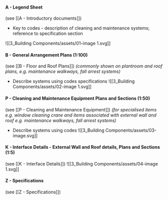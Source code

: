 #### A - Legend Sheet
(see [[A - Introductory documents]])
- Key to codes - description of cleaning and maintenance systems; reference to specification section

![[3_Building Components/assets/01-image 1.svg]]


#### B - General Arrangement Plans (1:100)
(see [[B - Floor and Roof Plans]])
_(commonly shown on plantroom and roof plans, e.g. maintenance walkways, fall arrest systems)_
- Describe systems using codes <span class="caps">specifications</span>
![[3_Building Components/assets/02-image 1.svg]]

#### P - Cleaning and Maintenance Equipment Plans and Sections (1:50)
(see [[P - Cleaning and Maintenance Equipment]]) 
_(for specialised items e.g. window cleaning crane and items associated with external wall and roof e.g. maintenance walkways, fall arrest systems)_
- Describe systems using codes
![[3_Building Components/assets/03-image.svg]]

#### K - Interface Details - External Wall and Roof details, Plans and Sections (1:5)
(see [[K - Interface Details]])
![[3_Building Components/assets/04-image 1.svg]]


#### Z - Specifications
(see [[Z - Specifications]])

